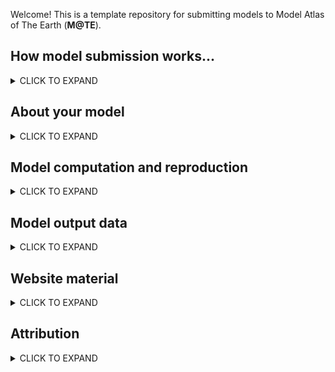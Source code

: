 Welcome! This is a template repository for submitting models to Model Atlas of The Earth (**M@TE**). 

How model submission works...
-----

<details><summary>CLICK TO EXPAND</summary>
<p>


* Create a new repository, by clicking on the __Use this template__ button above
* Name your repository using this convention:
   * `creatorname_year_keyword` (e.g. `corcho_2022_collision`)
* populate this markdown document (`Readme.md`) with as much information as you can
  * information is recorded in Markdown Tables (Metadata fields) and additional Metadata Tags.
* Final step?

> **Note**
> The Wiki provides more detailed information on submission. Create a Github Issue if you have problems or questions. 

  
</p>
</details>

About your model
-----

<details><summary>CLICK TO EXPAND</summary>
<p>

**Metadata fields**

Field | Value | Notes
--- | --- | ---
**Title** | _A brief title for your model_ | ...
**Abstract** | _An abstract for your model (preferrably plain language)_ | 
**Keywords** | _keyword 1_ (add rows as needed) | 
**Field of research (FOR) code** | E.g., 3706 ( see <https://vocabs.ardc.edu.au/viewById/316>)  (add rows as needed |



**Metadata  Tags**

> **Note**
> Place an X in in the boxes to select!

- [ ] published study
- [ ] commmunity benchmark
- [ ] reproduction of published model
- [ ] missing data model (requires rebuilding by community)


</p>
</details>


Model computation and reproduction
-----

<details><summary>CLICK TO EXPAND</summary>
<p>

**Metadata fields**


The following fields provide information and references for sources and processes that were used to create the dataset and an audit trail for modifications to the original data.  Provide web references, DOIs, Github links, etc. on any of the components that went into the generation of the dataset. Please provide versioning wherever possible or relevant. Examples may include: software packages, programs of work, input datasets.


Field | Value | Notes
--- | --- | ---
**software framework** | | 
**software version** | E.g. Models run with UWGeodynamics version 2.15, compatible with versions 2.12-2.15  |
**source code link** |  | 
**input datasets** |  | 
**computer details** | E.g., cluster name, Operating System, MPI version, number of cores  | 
**additional notes** | E.g., This product was generated by XX method as described by XX et al. (yyyy) <paper doi>. Further details and code for the method are available in the Github/code repository XX....This product is derived from dataset XX (dataset doi or link to details). The method is detailed in .... and uses inputs X (link), Y (link), Z (link) to produce this published product. |




**Metadata  Tags**

- [ ] this submission includes input files
- [ ] this submission includes a software container (i.e. docker image or dockerfile)
- [ ] this submission includes postprocessing files
- [ ] postprocessing files are linked to data on the NCI's GeoNetwork (through thredds/OpenDap API)


> **Note**
> Please add any additional files relate to model execution, reproduction and postprocessing to the `model_files` folder. Describe these files in the **File Description** table below.

**File Description**

Filename/pattern| Description | Notes
--- | --- | ---
**file description** | E.g., `model_files/input.py` (add rows as needed) | description of E.g., `model_files/input.py`  | Additional Info.



</p>
</details>




Model output data
-----

<details><summary>CLICK TO EXPAND</summary>
<p>


**Metadata  Tags**

- [ ] this submission  includes model output data

> **Note**
> If the above box is ticked, the M@TE team will contact you with details for uploading data. Please fill out the **Metadata fields** Tables below.  Please desribe output data files using the **Output data files** Table. 
  
**Metadata fields**

Field | Value | Notes
--- | --- | ---
**Dataset format** | File format used for this dataset. e.g., NetCDF4, CSV, GeoTIFF, etc. | 
**Temporal extents (if applicable)** | e.g.,  Begin time (YYYY/MM/DD, or 50 Myr)  End time (YYYY/MM/DD, or 20 Myr) | ---
**Spatial extents (if applicable)** | e.g.,  west bounding longitude (degrees), east bounding longitude (degrees)| ---
**Local NCI file path** | Completed once data are available on NCI Geonetwork Catalog | 
**DOI (NCI Internal Field)** |Completed once data are available on NCI Geonetwork Catalog | 
**additional notes** | E.g., output data ar saved at time/step increments of (100 Kyr) | 


> **Note**
> Model output data is _Not_ submitted through Github. However the **File Description** Table provides a place to descibe the nature of the files. Include anything that migth be useful,  datum or reference, units, nature of the data (scalar/vector/tensor), order of components. 

**File Description**

Filename/of File pattern| Description | Notes
--- | --- | ---
E.g. `velocity_**.h5`, | E.g. velocity field on mesh nodes, units cm/y.  | 
`topography.csv`  | E.g. topography relative to initial (undeformed) upper boundary of model, units m  | 


</p>
</details>


Website material
-----

<details><summary>CLICK TO EXPAND</summary>
<p>


> **Note**
> To feature your model on our website (<https://mate.science>), we will require some images/animations and captions. Please add to the `web_files` folder, and describe these files using the following **File Description**. The `Purpose` field will be used to direct the content. You do not need to supply all of these, and you may supply multiple files with same purpose, in which case we can scroll images. 

**File Description**

File | Purpose | Caption
--- | --- | ---
`image1.png` | landing page image | Caption for `image1.png`, Lorem ipsum dolor sit ame
`filex.png` | visual abstract |  Caption for `filex.jpg`
`figx.jpeg` | model setup | Caption of `figx.jpeg``
`model_animation.avi` | animation | Caption for of `model_animation.avi`


> **Note**
> Acceptible formats: JPEG, PNG, PDF, AVI, GIF, MP4. Total size of files will be limited by Github repository constraints




</p>
</details>



Attribution
-----
<details><summary>CLICK TO EXPAND</summary>
<p>


Field | Value | Notes
--- | --- | ---
**Associated publication DOI** | DOI | 
**Funder(s)** |  Please add rows as required if more than 1 funder. | 
**Author(s)** | Either use "refer to publication", or Author 1 (Last name, first name, organisation name, email address, ORCID ID)| 
**Licence** |  E.g., <a rel="license" href="http://creativecommons.org/licenses/by/4.0/"><img alt="Creative Commons License" style="border-width:0" src="https://i.creativecommons.org/l/by/4.0/88x31.png" /></a><br />This work is licensed under a <a rel="license" href="http://creativecommons.org/licenses/by/4.0/">Creative Commons Attribution 4.0 International License</a>. | 

> **Note on Publications**
> Please also add .bib entries for any associated publication to the `CITATIONS.bib` file
> See Wiki for further information on .bib files 

> **Note on Licence**
> we encourage model creators to issue a single licence that will cover all material sumbitted to M@TE.
> we recommend a Creative Commons license
> you can use the following website to choose from a range of options <Chttps://creativecommons.org/choose/> 




</p>
</details>







